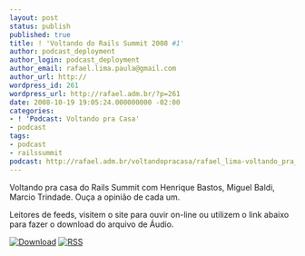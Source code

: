 ```yaml
---
layout: post
status: publish
published: true
title: ! 'Voltando do Rails Summit 2008 #1'
author: podcast_deployment
author_login: podcast_deployment
author_email: rafael.lima.paula@gmail.com
author_url: http://
wordpress_id: 261
wordpress_url: http://rafael.adm.br/?p=261
date: 2008-10-19 19:05:24.000000000 -02:00
categories:
- ! 'Podcast: Voltando pra Casa'
- podcast
tags:
- podcast
- railssummit
podcast: http://rafael.adm.br/voltandopracasa/rafael_lima-voltando_pra_casa-0025.mp3
---
```

Voltando pra casa do Rails Summit com Henrique Bastos, Miguel Baldi, Marcio Trindade. Ou&ccedil;a a opini&atilde;o de cada um.

Leitores de feeds, visitem o site para ouvir on-line ou utilizem o link abaixo para fazer o download do arquivo de &Aacute;udio.

<a class="noborder" href="http://rafael.adm.br/voltandopracasa/rafael_lima-voltando_pra_casa-0025.mp3" title="Download"><img src="http://rafael.adm.br/wp-content/themes/rafael_lima-rockinblue/images/download_green.gif" border="0" alt="Download" /></a> <a class="noborder" href="http://feeds.feedburner.com/rafael_lima_podcast" title="RSS"><img src="http://rafael.adm.br/wp-content/themes/rafael_lima-rockinblue/images/icn-feed-16x16.png" border="0" alt="RSS" /></a>

